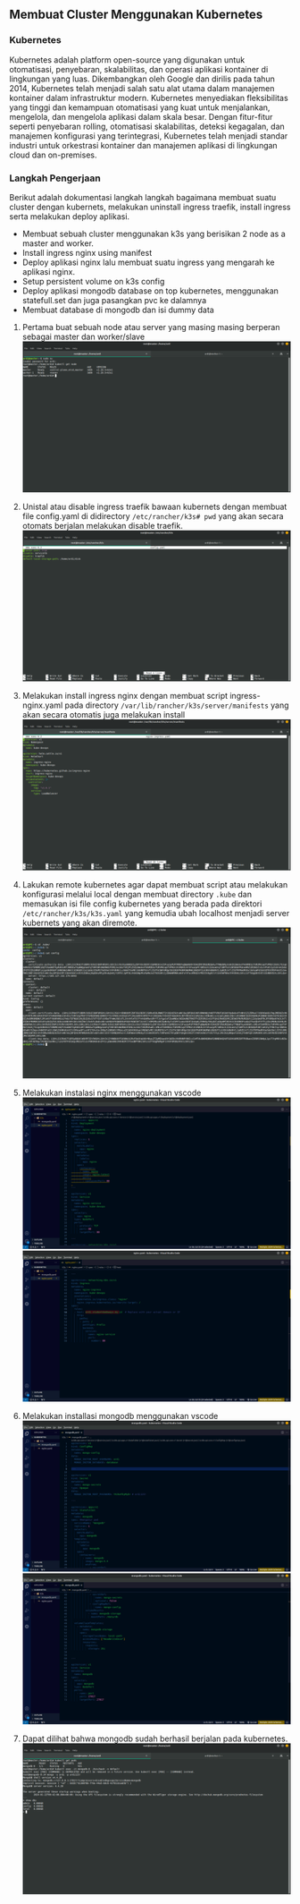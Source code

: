 ##  Membuat Cluster Menggunakan Kubernetes

### Kubernetes
Kubernetes adalah platform open-source yang digunakan untuk otomatisasi, penyebaran, skalabilitas, dan operasi aplikasi kontainer di lingkungan yang luas. Dikembangkan oleh Google dan dirilis pada tahun 2014, Kubernetes telah menjadi salah satu alat utama dalam manajemen kontainer dalam infrastruktur modern. Kubernetes menyediakan fleksibilitas yang tinggi dan kemampuan otomatisasi yang kuat untuk menjalankan, mengelola, dan mengelola aplikasi dalam skala besar. Dengan fitur-fitur seperti penyebaran rolling, otomatisasi skalabilitas, deteksi kegagalan, dan manajemen konfigurasi yang terintegrasi, Kubernetes telah menjadi standar industri untuk orkestrasi kontainer dan manajemen aplikasi di lingkungan cloud dan on-premises.

### Langkah Pengerjaan
Berikut adalah dokumentasi langkah langkah bagaimana membuat suatu cluster dengan kubernets, melakukan uninstall ingress traefik, install ingress serta melakukan deploy aplikasi.

- Membuat sebuah cluster menggunakan k3s yang berisikan 2 node as a master and worker.
- Install ingress nginx using manifest
- Deploy aplikasi nginx lalu membuat suatu ingress yang mengarah ke aplikasi nginx.
- Setup persistent volume on k3s config
- Deploy aplikasi mongodb database on top kubernetes, menggunakan statefull.set dan juga pasangkan pvc ke dalamnya
- Membuat database di mongodb dan isi dummy data

1. Pertama buat sebuah node atau server yang masing masing berperan sebagai master dan worker/slave
![Alt text](images/cluster-kubernets.png) 

1. Unistal atau disable ingress traefik bawaan kubernets dengan membuat file config.yaml di didirectory `/etc/rancher/k3s# pwd` yang akan secara otomats berjalan melakukan disable traefik.
![Alt text](images/disable-traefik.png) 

1. Melakukan install ingress nginx dengan membuat script ingress-nginx.yaml pada directory `/var/lib/rancher/k3s/server/manifests` yang akan secara otomatis juga melakukan install
![Alt text](images/install-ingress-nginx.png) 

1. Lakukan remote kubernetes agar dapat membuat script atau melakukan konfigurasi melalui local dengan membuat directory `.kube` dan memasukan isi file config kubernetes yang berada pada direktori `/etc/rancher/k3s/k3s.yaml` yang kemudia ubah localhost menjadi server kubernets yang akan diremote. 
![Alt text](images/remote-kubernets.png) 

1. Melakukan instalasi nginx menggunakan vscode
![Alt text](images/install-nginx.png) 
![Alt text](images/install-nginx-1.png) 

1. Melakukan installasi mongodb menggunakan vscode
![Alt text](images/install-mongodb.png) 
![Alt text](images/install-mongodb-1.png) 

1. Dapat dilihat bahwa mongodb sudah berhasil berjalan pada kubernetes.
![Alt text](images/mongodb-created.png)